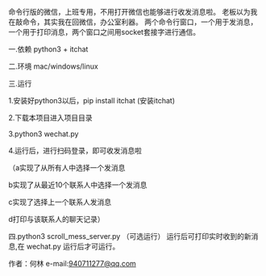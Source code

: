 命令行版的微信，上班专用，不用打开微信也能够进行收发消息啦。
老板以为我在敲命令，其实我在回微信，办公室利器。
两个命令行窗口，一个用于发消息，一个用于打印消息，两个窗口之间用socket套接字进行通信。

一.依赖 
python3 + itchat

二.环境 
mac/windows/linux

三.运行

1.安装好python3以后，pip install itchat (安装itchat)

2.下载本项目进入项目目录

3.python3 wechat.py

4.运行后，进行扫码登录，即可收发消息啦

（a实现了从所有人中选择一个发消息

b实现了从最近10个联系人中选择一个发消息

c实现了选择上一个联系人发消息

d打印与该联系人的聊天记录）

四.python3 scroll_mess_server.py （可选运行）
  运行后可打印实时收到的新消息,在 wechat.py 运行后才可运行。


 作者：何林 
 e-mail:940711277@qq.com



